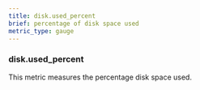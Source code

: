 ```yaml
---
title: disk.used_percent
brief: percentage of disk space used
metric_type: gauge
---
```

### disk.used_percent

This metric measures the percentage disk space used.
